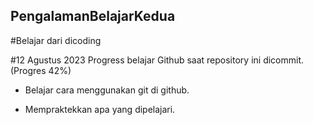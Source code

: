 ## PengalamanBelajarKedua
#Belajar dari dicoding

#12 Agustus 2023
Progress belajar Github saat repository ini dicommit. (Progres 42%)

* Belajar cara menggunakan git di github.

* Mempraktekkan apa yang dipelajari.
